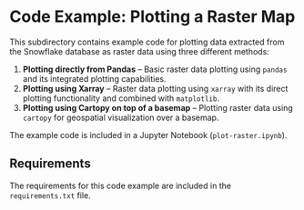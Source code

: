 # Code Example: Plotting a Raster Map

This subdirectory contains example code for plotting data extracted from the Snowflake database as raster data using three different methods:

1. **Plotting directly from Pandas** – Basic raster data plotting using `pandas` and its integrated plotting capabilities.
2. **Plotting using Xarray** – Raster data plotting using `xarray` with its direct plotting functionality and combined with `matplotlib`.
3. **Plotting using Cartopy on top of a basemap** – Plotting raster data using `cartopy` for geospatial visualization over a basemap.

The example code is included in a Jupyter Notebook (`plot-raster.ipynb`).

## Requirements

The requirements for this code example are included in the `requirements.txt` file.


